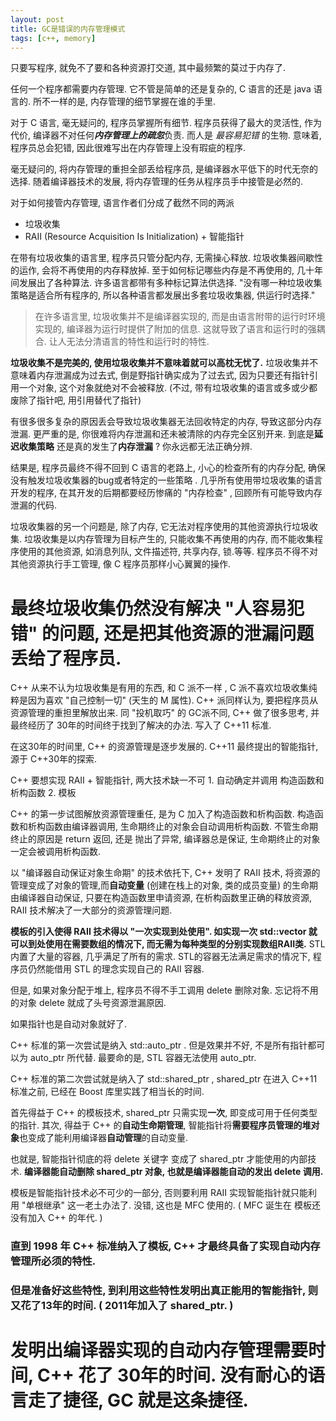 ```yaml
---
layout: post
title: GC是错误的内存管理模式
tags: [c++, memory]
---
```



只要写程序,  就免不了要和各种资源打交道, 其中最频繁的莫过于内存了.

任何一个程序都需要内存管理. 它不管是简单的还是复杂的, C 语言的还是 java 语言的. 所不一样的是, 内存管理的细节掌握在谁的手里.

对于 C 语言, 毫无疑问的, 程序员掌握所有细节. 程序员获得了最大的灵活性, 作为代价, 编译器不对任何***内存管理上的疏忽***负责. 而人是 *最容易犯错* 的生物. 意味着, 程序员总会犯错, 因此很难写出在内存管理上没有瑕疵的程序.

毫无疑问的, 将内存管理的重担全部丢给程序员, 是编译器水平低下的时代无奈的选择. 随着编译器技术的发展, 将内存管理的任务从程序员手中接管是必然的.

对于如何接管内存管理, 语言作者们分成了截然不同的两派

 - 垃圾收集
 - RAII (Resource Acquisition Is Initialization) + 智能指针

在带有垃圾收集的语言里, 程序员只管分配内存, 无需操心释放. 垃圾收集器间歇性的运作, 会将不再使用的内存释放掉. 至于如何标记哪些内存是不再使用的, 几十年间发展出了各种算法. 许多语言都带有多种标记算法供选择.  "没有哪一种垃圾收集策略是适合所有程序的, 所以各种语言都发展出多套垃圾收集器, 供运行时选择."

> 在许多语言里, 垃圾收集并不是编译器实现的, 而是由语言附带的运行时环境实现的, 编译器为运行时提供了附加的信息. 这就导致了语言和运行时的强耦合. 让人无法分清语言的特性和运行时的特性.

**垃圾收集不是完美的, 使用垃圾收集并不意味着就可以高枕无忧了.** 垃圾收集并不意味着内存泄漏成为过去式, 倒是野指针确实成为了过去式, 因为只要还有指针引用一个对象, 这个对象就绝对不会被释放. (不过, 带有垃圾收集的语言或多或少都废除了指针吧, 用引用替代了指针)

有很多很多复杂的原因丢会导致垃圾收集器无法回收特定的内存, 导致这部分内存泄漏. 更严重的是, 你很难将内存泄漏和还未被清除的内存完全区别开来. 到底是**延迟收集策略** 还是真的发生了**内存泄漏**
 ?   你永远都无法正确分辨.

结果是, 程序员最终不得不回到 C 语言的老路上, 小心的检查所有的内存分配, 确保没有触发垃圾收集器的bug或者特定的一些策略 . 几乎所有使用带垃圾收集的语言开发的程序, 在其开发的后期都要经历惨痛的 "内存检查" , 回顾所有可能导致内存泄漏的代码.

垃圾收集器的另一个问题是, 除了内存, 它无法对程序使用的其他资源执行垃圾收集. 垃圾收集是以内存管理为目标产生的, 只能收集不再使用的内存, 而不能收集程序使用的其他资源, 如消息列队, 文件描述符, 共享内存, 锁.等等. 程序员不得不对其他资源执行手工管理, 像 C 程序员那样小心翼翼的操作.

最终垃圾收集仍然没有解决 "人容易犯错" 的问题, 还是把其他资源的泄漏问题丢给了程序员.
==

C++ 从来不认为垃圾收集是有用的东西, 和 C 派不一样 , C 派不喜欢垃圾收集纯粹是因为喜欢 "自己控制一切" (天生的 M 属性). C++ 派同样认为, 要把程序员从资源管理的重担里解放出来. 同 "投机取巧" 的 GC派不同, C++ 做了很多思考, 并最终经历了 30年的时间终于找到了解决的办法. 写入了 C++11 标准.

在这30年的时间里, C++ 的资源管理是逐步发展的. C++11 最终提出的智能指针, 源于 C++30年的探索.

C++ 要想实现 RAII + 智能指针, 两大技术缺一不可  1. 自动确定并调用 构造函数和析构函数 2. 模板

C++ 的第一步试图解放资源管理重任, 是为 C 加入了构造函数和析构函数. 构造函数和析构函数由编译器调用, 生命期终止的对象会自动调用析构函数. 不管生命期终止的原因是 return 返回, 还是 抛出了异常, 编译器总是保证, 生命期终止的对象一定会被调用析构函数.

以 "编译器自动保证对象生命期" 的技术依托下, C++ 发明了 RAII 技术, 将资源的管理变成了对象的管理,而**自动变量** (创建在栈上的对象, 类的成员变量) 的生命期由编译器自动保证,  只要在构造函数里申请资源, 在析构函数里正确的释放资源, RAII 技术解决了一大部分的资源管理问题. 

**模板的引入使得 RAII 技术得以 "一次实现到处使用". 如实现一次 std::vector 就可以到处使用在需要数组的情况下, 而无需为每种类型的分别实现数组RAII类.**  STL 内置了大量的容器, 几乎满足了所有的需求. STL的容器无法满足需求的情况下, 程序员仍然能借用 STL 的理念实现自己的 RAII 容器.


但是, 如果对象分配于堆上, 程序员不得不手工调用 delete 删除对象. 忘记将不用的对象 delete 就成了头号资源泄漏原因.

如果指针也是自动对象就好了.

C++ 标准的第一次尝试是纳入 std::auto_ptr .  但是效果并不好, 不是所有指针都可以为 auto_ptr 所代替. 最要命的是, STL 容器无法使用 auto_ptr. 

C++ 标准的第二次尝试就是纳入了 std::shared_ptr , shared_ptr 在进入 C++11 标准之前, 已经在 Boost 库里实践了相当长的时间.

首先得益于 C++ 的模板技术, shared_ptr 只需实现**一次**, 即变成可用于任何类型的指针. 其次, 得益于 C++ 的**自动生命期管理**,  智能指针将**需要程序员管理的堆对象**也变成了能利用编译器**自动管理**的自动变量.

也就是, 智能指针彻底的将  delete 关键字 变成了 shared_ptr 才能使用的内部技术. **编译器能自动删除 shared_ptr 对象, 也就是编译器能自动的发出 delete 调用.**

模板是智能指针技术必不可少的一部分, 否则要利用 RAII 实现智能指针就只能利用  "单根继承" 这一老土办法了. 没错, 这也是 MFC 使用的. ( MFC 诞生在 模板还没有加入 C++ 的年代. )  

### 直到 1998 年 C++ 标准纳入了模板, C++ 才最终具备了实现自动内存管理所必须的特性. 


### 但是准备好这些特性, 到利用这些特性发明出真正能用的智能指针, 则又花了13年的时间. ( 2011年加入了 shared_ptr. )

# 发明出编译器实现的自动内存管理需要时间, C++ 花了 30年的时间. 没有耐心的语言走了捷径, GC 就是这条捷径.



